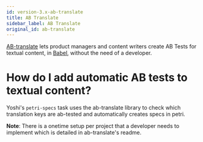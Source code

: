 ```yaml
---
id: version-3.x-ab-translate
title: AB Translate
sidebar_label: AB Translate
original_id: ab-translate
---
```


[AB-translate](https://github.com/wix-private/fed-infra/tree/master/ab-translate) lets product managers and content writers create AB Tests for textual content, in [Babel](https://bo.wix.com/wix-babel-webapp/babel), without the need of a developer.

# How do I add automatic AB tests to textual content?

Yoshi's `petri-specs` task uses the ab-translate library to check which translation keys are ab-tested and automatically creates specs in petri.

**Note**: There is a onetime setup per project that a developer needs to implement which is detailed in ab-translate's readme.
